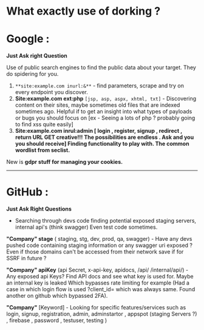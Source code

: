 # What exactly use of dorking ?

# Google :

**Just Ask right Question** 

Use of public search engines to find  the public data about your target. They do spidering for you.

1. `**site:example.com inurl:&**` - find parameters, scrape and try on every endpoint you discover.
2. **Site:example.com ext:php** `[jsp, asp, aspx, xhtml, txt]`  - Discovering  content on their sites, maybe sometimes old files that are indexed sometimes ago. Helpful if to get an insight into what types of payloads or bugs you should focus on [ex - Seeing a lots of php ? probably going to find xss quite easily]
3.  **Site:example.com inrul:admin [ login ,  register, signup , redirect , return URL GET creative!!! The possibilities  are endless . Ask and you you should receive] Finding functionality to play with. The common wordlist from seclist.** 

New is **gdpr stuff for managing your cookies.**

 ****

# GitHub :

**Just Ask Right Questions**

- Searching through devs code finding potential exposed staging servers, internal api's (think swagger) Even test code sometimes.

**"Company" stage** ( staging, stg, dev, prod, qa, swagger) - Have any devs pushed code containing staging information or any swagger uri exposed ? Even if those domains can't be accessed from their network save if for SSRF in future ?

 **"Company" apiKey** (api Secret, x-api-key, apidocs, /api/ /internal/api/)  - Any exposed api Keys? Find API docs and see what key is used for. Maybe an internal key is leaked Which bypasses rate limiting for example (Had a case in which login flow is used ?client_id= which was always same. Found another on github which bypassed 2FA).

**"Company"** [Keyword] - Looking for specific features/services such as login, signup, registration, admin, adminstartor , appspot (staging Servers ?) , firebase , password , testuser, testing )